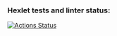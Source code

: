 ### Hexlet tests and linter status:
[![Actions Status](https://github.com/ganiev-dev/java-project-78/actions/workflows/hexlet-check.yml/badge.svg)](https://github.com/ganiev-dev/java-project-78/actions)